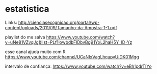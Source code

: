 # estatistica

Links:
http://cienciasecognicao.org/portal/wp-content/uploads/2011/09/Tamanho-da-Amostra-1-1.pdf

playlist do me salva
https://www.youtube.com/watch?v=uNe81VZvqJg&list=PLf1lowbdbFIDbvBg91YxL2haH5Y_lD-Yz

esse canal ajuda muito com R
https://www.youtube.com/channel/UCaNIxVagLhqupvUiDK01Mgg

intervalo de confiança:
https://www.youtube.com/watch?v=eBh1pdrTIYo